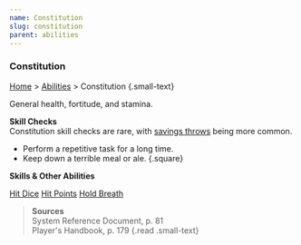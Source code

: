 ```yaml
---
name: Constitution
slug: constitution
parent: abilities
---
```

### Constitution
[Home](dm-operations-center) > [Abilities](abilities) > Constitution {.small-text}

General health, fortitude, and stamina.

**Skill Checks**<br/>
Constitution skill checks are rare, with [savings throws](saving-throw) being more common. 
- Perform a repetitive task for a long time.
- Keep down a terrible meal or ale.
{.square}

**Skills & Other Abilities**
<div class="menu-container">
    <a href="hit-dice">Hit Dice</a>
    <a href="hit-points">Hit Points</a>
    <a href="suffocating">Hold Breath</a>
</div>


> **Sources** <br/>
> System Reference Document, p. 81<br/>
> Player's Handbook, p. 179
{.read .small-text}

